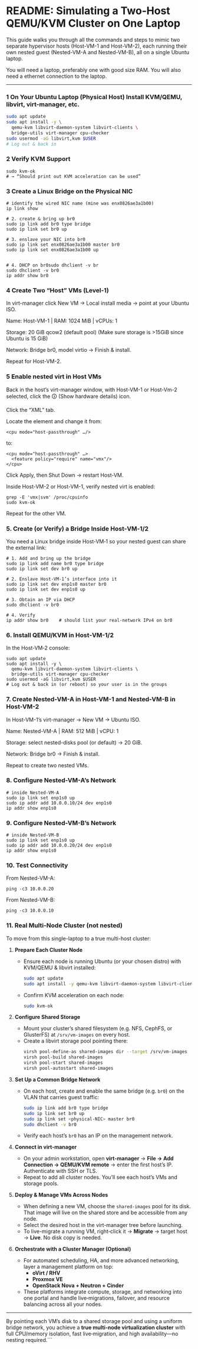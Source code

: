 # README: Simulating a Two‐Host QEMU/KVM Cluster on One Laptop

This guide walks you through all the commands and steps to mimic two separate hypervisor hosts (Host-VM-1 and Host-VM-2), each running their own nested guest (Nested-VM-A and Nested-VM-B), all on a single Ubuntu laptop. 

You will need a laptop, preferably one with good size RAM. You will also need a ethernet connection to the laptop.

---
### 1 On Your Ubuntu Laptop (Physical Host) Install KVM/QEMU, libvirt, virt-manager, etc.
```bash
sudo apt update
sudo apt install -y \
  qemu-kvm libvirt-daemon-system libvirt-clients \
  bridge-utils virt-manager cpu-checker
sudo usermod -aG libvirt,kvm $USER
# Log out & back in
```
### 2 Verify KVM Support
```
sudo kvm-ok
# → “Should print out KVM acceleration can be used”
```
### 3 Create a Linux Bridge on the Physical NIC
```
# identify the wired NIC name (mine was enx0826ae3a1b00)
ip link show

# 2. create & bring up br0
sudo ip link add br0 type bridge
sudo ip link set br0 up

# 3. enslave your NIC into br0
sudo ip link set enx0826ae3a1b00 master br0
sudo ip link set enx0826ae3a1b00 up


# 4. DHCP on br0sudo dhclient -v br
sudo dhclient -v br0
ip addr show br0
```
### 4 Create Two “Host” VMs (Level-1)
In virt-manager click New VM → Local install media → point at your Ubuntu ISO.

Name: Host-VM-1 | RAM: 1024 MiB | vCPUs: 1

Storage: 20 GiB qcow2 (default pool) (Make sure storage is >15GiB since Ubuntu is 15 GiB)

Network: Bridge br0, model virtio → Finish & install.

Repeat for Host-VM-2.
### 5 Enable nested virt in Host VMs

Back in the host’s virt-manager window, with Host-VM-1 or Host-Vm-2 selected, click the 🛈 (Show hardware details) icon.

Click the “XML” tab.

Locate the <cpu> element and change it from:
```
<cpu mode="host-passthrough" …/>
```
to:
```
<cpu mode="host-passthrough" …>
  <feature policy="require" name="vmx"/>
</cpu>
```
Click Apply, then Shut Down → restart Host-VM.

Inside Host-VM-2 or Host-VM-1, verify nested virt is enabled:
```
grep -E 'vmx|svm' /proc/cpuinfo
sudo kvm-ok
```
Repeat for the other VM.
### 5. Create (or Verify) a Bridge Inside Host‑VM‑1/2
You need a Linux bridge inside Host‑VM‑1 so your nested guest can share the external link:
```
# 1. Add and bring up the bridge
sudo ip link add name br0 type bridge
sudo ip link set dev br0 up

# 2. Enslave Host‑VM‑1’s interface into it
sudo ip link set dev enp1s0 master br0
sudo ip link set dev enp1s0 up

# 3. Obtain an IP via DHCP
sudo dhclient -v br0

# 4. Verify
ip addr show br0    # should list your real‐network IPv4 on br0
```
### 6. Install QEMU/KVM in Host‑VM-1/2
In the Host‑VM‑2 console:
```
sudo apt update
sudo apt install -y \
  qemu-kvm libvirt-daemon-system libvirt-clients \
  bridge-utils virt-manager cpu-checker
sudo usermod -aG libvirt,kvm $USER
# Log out & back in (or reboot) so your user is in the groups
```

### 7. Create Nested-VM-A in Host-VM-1 and Nested-VM-B in Host-VM-2
In Host-VM-1’s virt-manager → New VM → Ubuntu ISO.

Name: Nested-VM-A | RAM: 512 MiB | vCPU: 1

Storage: select nested-disks pool (or default) → 20 GiB.

Network: Bridge br0 → Finish & install.

Repeat to create two nested VMs.

### 8. Configure Nested-VM-A’s Network
```
# inside Nested-VM-A
sudo ip link set enp1s0 up
sudo ip addr add 10.0.0.10/24 dev enp1s0
ip addr show enp1s0
```
### 9. Configure Nested-VM-B’s Network
```
# inside Nested-VM-B
sudo ip link set enp1s0 up
sudo ip addr add 10.0.0.20/24 dev enp1s0
ip addr show enp1s0
```
### 10. Test Connectivity
From Nested-VM-A:
```
ping -c3 10.0.0.20
```
From Nested-VM-B:
```
ping -c3 10.0.0.10
```
### 11. Real Multi-Node Cluster (not nested)
To move from this single-laptop to a true multi-host cluster:


1. **Prepare Each Cluster Node**  
   - Ensure each node is running Ubuntu (or your chosen distro) with KVM/QEMU & libvirt installed:  
     ```bash
     sudo apt update
     sudo apt install -y qemu-kvm libvirt-daemon-system libvirt-clients bridge-utils
     ```  
   - Confirm KVM acceleration on each node:  
     ```bash
     sudo kvm-ok
     ```

2. **Configure Shared Storage**  
   - Mount your cluster’s shared filesystem (e.g. NFS, CephFS, or GlusterFS) at `/srv/vm-images` on every host.  
   - Create a libvirt storage pool pointing there:  
     ```bash
     virsh pool-define-as shared-images dir --target /srv/vm-images
     virsh pool-build shared-images
     virsh pool-start shared-images
     virsh pool-autostart shared-images
     ```

3. **Set Up a Common Bridge Network**  
   - On each host, create and enable the same bridge (e.g. `br0`) on the VLAN that carries guest traffic:  
     ```bash
     sudo ip link add br0 type bridge
     sudo ip link set br0 up
     sudo ip link set <physical-NIC> master br0
     sudo dhclient -v br0
     ```
   - Verify each host’s `br0` has an IP on the management network.

4. **Connect in virt‑manager**  
   - On your admin workstation, open **virt-manager** → **File → Add Connection → QEMU/KVM remote** → enter the first host’s IP. Authenticate with SSH or TLS.  
   - Repeat to add all cluster nodes. You’ll see each host’s VMs and storage pools.

5. **Deploy & Manage VMs Across Nodes**  
   - When defining a new VM, choose the `shared-images` pool for its disk. That image will live on the shared store and be accessible from any node.  
   - Select the desired host in the virt-manager tree before launching.  
   - To live-migrate a running VM, right‑click it → **Migrate** → target host → **Live**. No disk copy is needed.

6. **Orchestrate with a Cluster Manager (Optional)**  
   - For automated scheduling, HA, and more advanced networking, layer a management platform on top:  
     - **oVirt / RHV**  
     - **Proxmox VE**  
     - **OpenStack Nova + Neutron + Cinder**  
   - These platforms integrate compute, storage, and networking into one portal and handle live‑migrations, failover, and resource balancing across all your nodes.

---

By pointing each VM’s disk to a shared storage pool and using a uniform bridge network, you achieve a **true multi‑node virtualization cluster** with full CPU/memory isolation, fast live‑migration, and high availability—no nesting required.```

